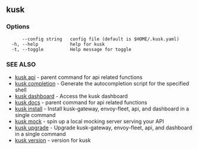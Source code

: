 ## kusk



### Options

```
      --config string   config file (default is $HOME/.kusk.yaml)
  -h, --help            help for kusk
  -t, --toggle          Help message for toggle
```

### SEE ALSO

* [kusk api](kusk_api.md)	 - parent command for api related functions
* [kusk completion](kusk_completion.md)	 - Generate the autocompletion script for the specified shell
* [kusk dashboard](kusk_dashboard.md)	 - Access the kusk dashboard
* [kusk docs](kusk_docs.md)	 - parent command for api related functions
* [kusk install](kusk_install.md)	 - Install kusk-gateway, envoy-fleet, api, and dashboard in a single command
* [kusk mock](kusk_mock.md)	 - spin up a local mocking server serving your API
* [kusk upgrade](kusk_upgrade.md)	 - Upgrade kusk-gateway, envoy-fleet, api, and dashboard in a single command
* [kusk version](kusk_version.md)	 - version for kusk

